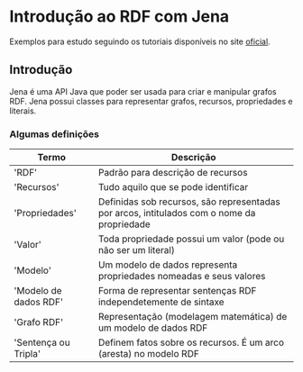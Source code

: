 Introdução ao RDF com Jena
============
Exemplos para estudo seguindo os tutoriais disponíveis no site [oficial](https://jena.apache.org/tutorials/rdf_api_pt.html).

## Introdução
Jena é uma API Java que poder ser usada para criar e manipular grafos RDF. Jena possui classes para representar grafos, 
recursos, propriedades e literais.

### Algumas definições

| Termo | Descrição |
| ----- | --------- |
| 'RDF' | Padrão para descrição de recursos |
| 'Recursos' | Tudo aquilo que se pode identificar |
| 'Propriedades' | Definidas sob recursos, são representadas por arcos, intitulados com o nome da propriedade|
| 'Valor' | Toda propriedade possui um valor (pode ou não ser um literal) |
| 'Modelo' | Um modelo de dados representa propriedades nomeadas e seus valores |
| 'Modelo de dados RDF' | Forma de representar sentenças RDF independetemente de sintaxe |
| 'Grafo RDF' | Representação (modelagem matemática) de um modelo de dados RDF |
| 'Sentença ou Tripla' | Definem fatos sobre os recursos. É um arco (aresta) no modelo RDF|

